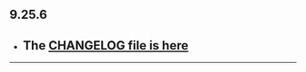 ## 9.25.6

- ## The [CHANGELOG file is here](https://flutter-sound.canardoux.xyz/changelog.html)

-----------------------------------------------------------------------------------------------------------------------------------
